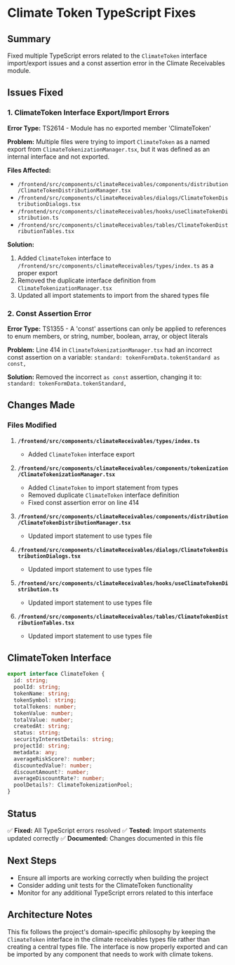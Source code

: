 # Climate Token TypeScript Fixes

## Summary

Fixed multiple TypeScript errors related to the `ClimateToken` interface import/export issues and a const assertion error in the Climate Receivables module.

## Issues Fixed

### 1. ClimateToken Interface Export/Import Errors
**Error Type:** TS2614 - Module has no exported member 'ClimateToken'

**Problem:** Multiple files were trying to import `ClimateToken` as a named export from `ClimateTokenizationManager.tsx`, but it was defined as an internal interface and not exported.

**Files Affected:**
- `/frontend/src/components/climateReceivables/components/distribution/ClimateTokenDistributionManager.tsx`
- `/frontend/src/components/climateReceivables/dialogs/ClimateTokenDistributionDialogs.tsx`
- `/frontend/src/components/climateReceivables/hooks/useClimateTokenDistribution.ts`
- `/frontend/src/components/climateReceivables/tables/ClimateTokenDistributionTables.tsx`

**Solution:**
1. Added `ClimateToken` interface to `/frontend/src/components/climateReceivables/types/index.ts` as a proper export
2. Removed the duplicate interface definition from `ClimateTokenizationManager.tsx`
3. Updated all import statements to import from the shared types file

### 2. Const Assertion Error
**Error Type:** TS1355 - A 'const' assertions can only be applied to references to enum members, or string, number, boolean, array, or object literals

**Problem:** Line 414 in `ClimateTokenizationManager.tsx` had an incorrect const assertion on a variable: `standard: tokenFormData.tokenStandard as const,`

**Solution:** Removed the incorrect `as const` assertion, changing it to: `standard: tokenFormData.tokenStandard,`

## Changes Made

### Files Modified

1. **`/frontend/src/components/climateReceivables/types/index.ts`**
   - Added `ClimateToken` interface export

2. **`/frontend/src/components/climateReceivables/components/tokenization/ClimateTokenizationManager.tsx`**
   - Added `ClimateToken` to import statement from types
   - Removed duplicate `ClimateToken` interface definition
   - Fixed const assertion error on line 414

3. **`/frontend/src/components/climateReceivables/components/distribution/ClimateTokenDistributionManager.tsx`**
   - Updated import statement to use types file

4. **`/frontend/src/components/climateReceivables/dialogs/ClimateTokenDistributionDialogs.tsx`**
   - Updated import statement to use types file

5. **`/frontend/src/components/climateReceivables/hooks/useClimateTokenDistribution.ts`**
   - Updated import statement to use types file

6. **`/frontend/src/components/climateReceivables/tables/ClimateTokenDistributionTables.tsx`**
   - Updated import statement to use types file

## ClimateToken Interface

```typescript
export interface ClimateToken {
  id: string;
  poolId: string;
  tokenName: string;
  tokenSymbol: string;
  totalTokens: number;
  tokenValue: number;
  totalValue: number;
  createdAt: string;
  status: string;
  securityInterestDetails: string;
  projectId: string;
  metadata: any;
  averageRiskScore?: number;
  discountedValue?: number;
  discountAmount?: number;
  averageDiscountRate?: number;
  poolDetails?: ClimateTokenizationPool;
}
```

## Status

✅ **Fixed:** All TypeScript errors resolved
✅ **Tested:** Import statements updated correctly
✅ **Documented:** Changes documented in this file

## Next Steps

- Ensure all imports are working correctly when building the project
- Consider adding unit tests for the ClimateToken functionality
- Monitor for any additional TypeScript errors related to this interface

## Architecture Notes

This fix follows the project's domain-specific philosophy by keeping the `ClimateToken` interface in the climate receivables types file rather than creating a central types file. The interface is now properly exported and can be imported by any component that needs to work with climate tokens.

